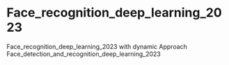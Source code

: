 # Face_recognition_deep_learning_2023
Face_recognition_deep_learning_2023 with dynamic Approach
Face_detection_and_recognition_deep_learning_2023
